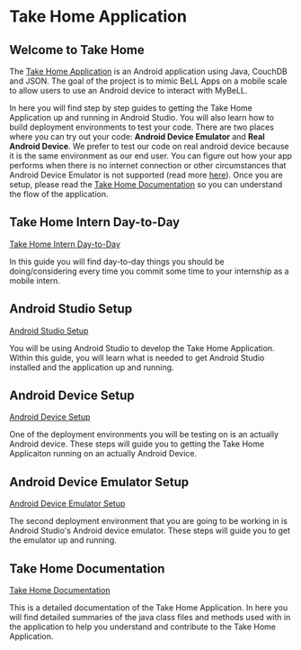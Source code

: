 # Take Home Application

## Welcome to Take Home

The [Take Home Application]( https://github.com/open-learning-exchange/take-home) is an Android application using Java, CouchDB and JSON. The goal of the project is to mimic BeLL Apps on a mobile scale to allow users to use an Android device to interact with MyBeLL.

In here you will find step by step guides to getting the Take Home Application up and running in Android Studio. You will also learn how to build deployment environments to test your code. There are two places where you can try out your code: **Android Device Emulator** and **Real Android Device**. We prefer to test our code on real android device because it is the same environment as our end user. You can figure out how your app performs when there is no internet connection or other circumstances that Android Device Emulator is not supported (read more [here](https://developer.android.com/studio/run/emulator.html)). Once you are setup, please read the [Take Home Documentation](vi-takehome-documentation.md) so you can understand the flow of the application.

## Take Home Intern Day-to-Day

[Take Home Intern Day-to-Day](vi-takehome-intern-day-to-day.md)

In this guide you will find day-to-day things you should be doing/considering every time you commit some time to your internship as a mobile intern.

## Android Studio Setup

[Android Studio Setup](vi-takehome-android-studio-setup.md)

You will be using Android Studio to develop the Take Home Application. Within this guide, you will learn what is needed to get Android Studio installed and the application up and running.

## Android Device Setup

[Android Device Setup](vi-takehome-device-setup.md)

One of the deployment environments you will be testing on is an actually Android device. These steps will guide you to getting the Take Home Applicaiton running on an actually Android Device.

## Android Device Emulator Setup

[Android Device Emulator Setup](vi-takehome-emulator-setup.md)

The second deployment environment that you are going to be working in is Android Studio's Android device emulator. These steps will guide you to get the emulator up and running.

## Take Home Documentation

[Take Home Documentation](vi-takehome-documentation.md)

This is a detailed documentation of the Take Home Application. In here you will find detailed summaries of the java class files and methods used with in the application to help you understand and contribute to the Take Home Application.